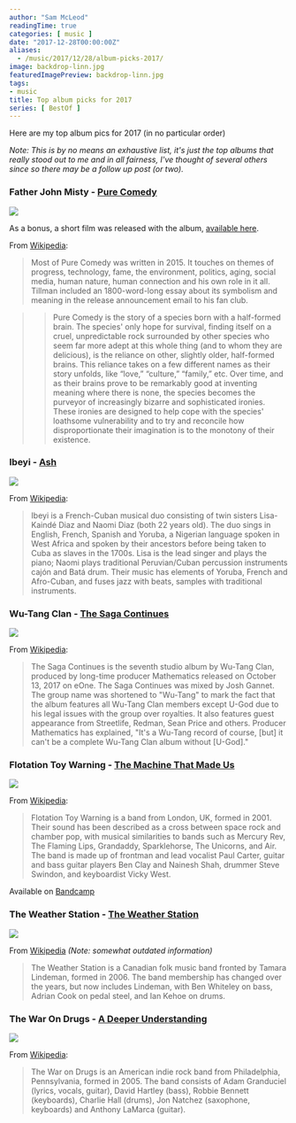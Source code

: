 ```yaml
---
author: "Sam McLeod"
readingTime: true
categories: [ music ]
date: "2017-12-28T00:00:00Z"
aliases:
  - /music/2017/12/28/album-picks-2017/
image: backdrop-linn.jpg
featuredImagePreview: backdrop-linn.jpg
tags:
- music
title: Top album picks for 2017
series: [ BestOf ]
---
```


Here are my top album pics for 2017 (in no particular order)

_Note: This is by no means an exhaustive list, it's just the top albums that really stood out to me and in all fairness, I've thought of several others since so there may be a follow up post (or two)._

### Father John Misty - [Pure Comedy](https://en.wikipedia.org/wiki/Pure_Comedy)

![](https://github.com/sammcj/smcleod_files/blob/master/images/albums_2017/FJM_PureComedy_Covers.gif?raw=true)

As a bonus, a short film was released with the album, [available here](https://www.youtube.com/watch?v=cejjqC1oyQM).

From [Wikipedia](https://en.wikipedia.org/wiki/Pure_Comedy):

> Most of Pure Comedy was written in 2015. It touches on themes of progress, technology, fame, the environment, politics, aging, social media, human nature, human connection and his own role in it all. Tillman included an 1800-word-long essay about its symbolism and meaning in the release announcement email to his fan club.

>> Pure Comedy is the story of a species born with a half-formed brain. The species' only hope for survival, finding itself on a cruel, unpredictable rock surrounded by other species who seem far more adept at this whole thing (and to whom they are delicious), is the reliance on other, slightly older, half-formed brains. This reliance takes on a few different names as their story unfolds, like “love,” “culture,” “family,” etc. Over time, and as their brains prove to be remarkably good at inventing meaning where there is none, the species becomes the purveyor of increasingly bizarre and sophisticated ironies. These ironies are designed to help cope with the species' loathsome vulnerability and to try and reconcile how disproportionate their imagination is to the monotony of their existence.

### Ibeyi - [Ash](http://www.ibeyi.fr/)

![](https://github.com/sammcj/smcleod_files/blob/master/images/albums_2017/Ibeyi-Ash-Cover.jpg?raw=true)

From [Wikipedia](https://en.wikipedia.org/wiki/Ibeyi):

> Ibeyi is a French-Cuban musical duo consisting of twin sisters Lisa-Kaindé Diaz and Naomi Diaz (both 22 years old). The duo sings in English, French, Spanish and Yoruba, a Nigerian language spoken in West Africa and spoken by their ancestors before being taken to Cuba as slaves in the 1700s. Lisa is the lead singer and plays the piano; Naomi plays traditional Peruvian/Cuban percussion instruments cajón and Batá drum. Their music has elements of Yoruba, French and Afro-Cuban, and fuses jazz with beats, samples with traditional instruments.

### Wu-Tang Clan - [The Saga Continues](https://en.wikipedia.org/wiki/The_Saga_Continues_(Wu-Tang_Clan_album))

![](https://github.com/sammcj/smcleod_files/blob/master/images/albums_2017/Wu-Tang_The_Saga_Continues.jpg?raw=true)

From [Wikipedia](https://en.wikipedia.org/wiki/The_Saga_Continues_(Wu-Tang_Clan_album)):

> The Saga Continues is the seventh studio album by Wu-Tang Clan, produced by long-time producer Mathematics released on October 13, 2017 on eOne. The Saga Continues was mixed by Josh Gannet. The group name was shortened to "Wu-Tang" to mark the fact that the album features all Wu-Tang Clan members except U-God due to his legal issues with the group over royalties. It also features guest appearance from Streetlife, Redman, Sean Price and others. Producer Mathematics has explained, "It's a Wu-Tang record of course, [but] it can't be a complete Wu-Tang Clan album without [U-God]."

### Flotation Toy Warning - [The Machine That Made Us](https://en.wikipedia.org/wiki/The_Machine_That_Made_Us)

![](https://github.com/sammcj/smcleod_files/blob/master/images/albums_2017/tmtmu.jpg?raw=true)

From [Wikipedia](https://en.wikipedia.org/wiki/The_Machine_That_Made_Us):

> Flotation Toy Warning is a band from London, UK, formed in 2001. Their sound has been described as a cross between space rock and chamber pop, with musical similarities to bands such as Mercury Rev, The Flaming Lips, Grandaddy, Sparklehorse, The Unicorns, and Air. The band is made up of frontman and lead vocalist Paul Carter, guitar and bass guitar players Ben Clay and Nainesh Shah, drummer Steve Swindon, and keyboardist Vicky West.

Available on [Bandcamp](https://talitres.bandcamp.com/album/the-machine-that-made-us)

### The Weather Station - [The Weather Station](http://www.theweatherstation.net/)

![](https://github.com/sammcj/smcleod_files/blob/master/images/albums_2017/the-weather-station.jpg?raw=true)

From [Wikipedia](https://en.wikipedia.org/wiki/The_Weather_Station) _(Note: somewhat outdated information)_

> The Weather Station is a Canadian folk music band fronted by Tamara Lindeman, formed in 2006. The band membership has changed over the years, but now includes Lindeman, with Ben Whiteley on bass, Adrian Cook on pedal steel, and Ian Kehoe on drums.

### The War On Drugs - [A Deeper Understanding](https://en.wikipedia.org/wiki/A_Deeper_Understanding)

![](https://github.com/sammcj/smcleod_files/blob/master/images/albums_2017/A_Deeper_Understanding.jpg?raw=true)

From [Wikipedia](https://en.wikipedia.org/wiki/A_Deeper_Understanding):

> The War on Drugs is an American indie rock band from Philadelphia, Pennsylvania, formed in 2005. The band consists of Adam Granduciel (lyrics, vocals, guitar), David Hartley (bass), Robbie Bennett (keyboards), Charlie Hall (drums), Jon Natchez (saxophone, keyboards) and Anthony LaMarca (guitar).
